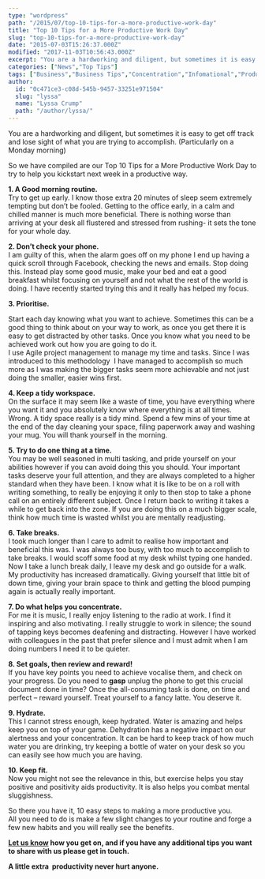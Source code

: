 ```yaml
---
type: "wordpress"
path: "/2015/07/top-10-tips-for-a-more-productive-work-day"
title: "Top 10 Tips for a More Productive Work Day"
slug: "top-10-tips-for-a-more-productive-work-day"
date: "2015-07-03T15:26:37.000Z"
modified: "2017-11-03T10:56:43.000Z"
excerpt: "You are a hardworking and diligent, but sometimes it is easy to get off track and lose sight of what you are trying to accomplish. (Particularly on a Monday morning) So we have compiled are our Top 10 Tips for a More Productive Work Day to try to help you kickstart next week in a productive …"
categories: ["News","Top Tips"]
tags: ["Business","Business Tips","Concentration","Infomational","Productivity","Top Tips"]
author:
  id: "0c471ce3-c08d-545b-9457-33251e971504"
  slug: "lyssa"
  name: "Lyssa Crump"
  path: "/author/lyssa/"
---
```

You are a hardworking and diligent, but sometimes it is easy to get off track and lose sight of what you are trying to accomplish. (Particularly on a Monday morning)

So we have compiled are our Top 10 Tips for a More Productive Work Day to try to help you kickstart next week in a productive way.

**1\. A Good morning routine.**  
Try to get up early. I know those extra 20 minutes of sleep seem extremely tempting but don’t be fooled. Getting to the office early, in a calm and chilled manner is much more beneficial. There is nothing worse than arriving at your desk all flustered and stressed from rushing- it sets the tone for your whole day.

**2\. Don’t check your phone.**  
I am guilty of this, when the alarm goes off on my phone I end up having a quick scroll through Facebook, checking the news and emails. Stop doing this. Instead play some good music, make your bed and eat a good breakfast whilst focusing on yourself and not what the rest of the world is doing. I have recently started trying this and it really has helped my focus.

**3\. Prioritise.**

Start each day knowing what you want to achieve. Sometimes this can be a good thing to think about on your way to work, as once you get there it is easy to get distracted by other tasks. Once you know what you need to be achieved work out how you are going to do it.  
I use Agile project management to manage my time and tasks. Since I was introduced to this methodology  I have managed to accomplish so much more as I was making the bigger tasks seem more achievable and not just doing the smaller, easier wins first.

**4\. Keep a tidy workspace.**  
On the surface it may seem like a waste of time, you have everything where you want it and you absolutely know where everything is at all times. Wrong. A tidy space really is a tidy mind. Spend a few mins of your time at the end of the day cleaning your space, filing paperwork away and washing your mug. You will thank yourself in the morning.

**5\. Try to do one thing at a time.**  
You may be well seasoned in multi tasking, and pride yourself on your abilities however if you can avoid doing this you should. Your important tasks deserve your full attention, and they are always completed to a higher standard when they have been. I know what it is like to be on a roll with writing something, to really be enjoying it only to then stop to take a phone call on an entirely different subject. Once I return back to writing it takes a while to get back into the zone. If you are doing this on a much bigger scale, think how much time is wasted whilst you are mentally readjusting.

**6\. Take breaks.**  
I took much longer than I care to admit to realise how important and beneficial this was. I was always too busy, with too much to accomplish to take breaks. I would scoff some food at my desk whilst typing one handed. Now I take a lunch break daily, I leave my desk and go outside for a walk. My productivity has increased dramatically. Giving yourself that little bit of down time, giving your brain space to think and getting the blood pumping again is actually really important.

**7\. Do what helps you concentrate.**  
For me it is music, I really enjoy listening to the radio at work. I find it inspiring and also motivating. I really struggle to work in silence; the sound of tapping keys becomes deafening and distracting. However I have worked with colleagues in the past that prefer silence and I must admit when I am doing numbers I need it to be quieter.

**8\. Set goals, then review and reward!**  
If you have key points you need to achieve vocalise them, and check on your progress. Do you need to **gasp** unplug the phone to get this crucial document done in time? Once the all-consuming task is done, on time and perfect – reward yourself. Treat yourself to a fancy latte. You deserve it.

**9\. Hydrate.**  
This I cannot stress enough, keep hydrated. Water is amazing and helps keep you on top of your game. Dehydration has a negative impact on our alertness and your concentration. It can be hard to keep track of how much water you are drinking, try keeping a bottle of water on your desk so you can easily see how much you are having.

**10\. Keep fit.**  
Now you might not see the relevance in this, but exercise helps you stay positive and positivity aids productivity. It is also helps you combat mental sluggishness.

So there you have it, 10 easy steps to making a more productive you.  
All you need to do is make a few slight changes to your routine and forge a few new habits and you will really see the benefits.

**[Let us know](http://www.headforwards.com/contactus/) how you get on, and if you have any additional tips you want to share with us please get in touch.**

**A little extra  productivity never hurt anyone.**